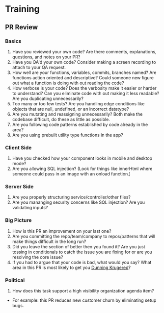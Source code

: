 # Training
## PR Review
### Basics
1. Have you reviewed your own code? Are there comments, explanations, questions, and notes on your PR?
2. Have you QA'd your own code? Consider making a screen recording to attach to your QA request.
3. How well are your functions, variables, commits, branches named? Are functions action oriented and descriptive? Could someone new figure out what a function is doing with out reading the code?
4. How verbose is your code? Does the verbosity make it easier or harder to understand? Can you eliminate code with out making it less readable? Are you duplicating unnecessarily?
5. Too many or too few tests? Are you handling edge conditions like objects that are null, undefined, or an incorrect datatype?
6. Are you mutating and reassigning unnecessarily? Both make the codebase difficult, do these as little as possible.
7. Are you following code patterns established by code already in the area?
8. Are you using prebuilt utility type functions in the app?
### Client Side
1. Have you checked how your component looks in mobile and desktop mode?
2. Are you allowing SQL injection? (Look for things like innerHtml where someone could pass in an image with an onload function.)
### Server Side
1. Are you properly structuring service/controller/other files?
2. Are you mananging security concerns like SQL injection? Are you validating inputs?
### Big Picture
1. How is this PR an improvement on your last one?
2. Are you committing the repo/team/company to repos/patterns that will make things difficult in the long run?
3. Did you leave the section of better then you found it? Are you just tossing in conditionals to catch the issue you are fixing for or are you resolving the core issue?
4. If you had to argue that your code is bad, what would you say? What area in this PR is most likely to get you [Dunning Krugered](https://www.britannica.com/science/Dunning-Kruger-effect)?
### Political
1. How does this task support a high visibility organization agenda item?
  - For example: this PR reduces new customer churn by eliminating setup bugs.
